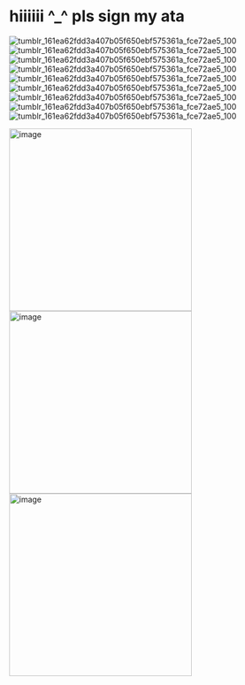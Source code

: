 # hiiiiii ^_^ pls sign my ata 
![tumblr_161ea62fdd3a407b05f650ebf575361a_fce72ae5_100](https://github.com/user-attachments/assets/50c400ec-25e9-4ac2-b159-d6067972d17c)
![tumblr_161ea62fdd3a407b05f650ebf575361a_fce72ae5_100](https://github.com/user-attachments/assets/50c400ec-25e9-4ac2-b159-d6067972d17c)
![tumblr_161ea62fdd3a407b05f650ebf575361a_fce72ae5_100](https://github.com/user-attachments/assets/50c400ec-25e9-4ac2-b159-d6067972d17c)
![tumblr_161ea62fdd3a407b05f650ebf575361a_fce72ae5_100](https://github.com/user-attachments/assets/50c400ec-25e9-4ac2-b159-d6067972d17c)
![tumblr_161ea62fdd3a407b05f650ebf575361a_fce72ae5_100](https://github.com/user-attachments/assets/50c400ec-25e9-4ac2-b159-d6067972d17c)
![tumblr_161ea62fdd3a407b05f650ebf575361a_fce72ae5_100](https://github.com/user-attachments/assets/50c400ec-25e9-4ac2-b159-d6067972d17c)
![tumblr_161ea62fdd3a407b05f650ebf575361a_fce72ae5_100](https://github.com/user-attachments/assets/50c400ec-25e9-4ac2-b159-d6067972d17c)
![tumblr_161ea62fdd3a407b05f650ebf575361a_fce72ae5_100](https://github.com/user-attachments/assets/50c400ec-25e9-4ac2-b159-d6067972d17c)
![tumblr_161ea62fdd3a407b05f650ebf575361a_fce72ae5_100](https://github.com/user-attachments/assets/50c400ec-25e9-4ac2-b159-d6067972d17c)

<img width="330" height="330" alt="image" src="https://github.com/user-attachments/assets/9e9c4c20-790a-4eb1-affe-7e8204dc2786" />
<img width="330" height="330" alt="image" src="https://github.com/user-attachments/assets/647ad5a9-7daf-4c96-b07b-be22990d451a" />
<img width="330" height="330" alt="image" src="https://github.com/user-attachments/assets/a26c7b21-c0fc-4064-aa82-8df8ec8acae9" />
